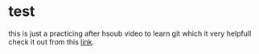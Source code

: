 # test

this is just a practicing after hsoub video to learn git which it very helpfull 
check it out from this [link](https://www.youtube.com/watch?v=WVFXBMASu7I&index=20&list=WL&t=1067s). 
